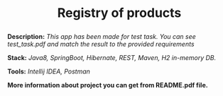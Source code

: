 <h1>
  <p align="center">Registry of products</p>
</h1>


<b>Description:</b> <em>This app has been made for test task. You can see test_task.pdf and match the result to the provided requirements</em>

<b>Stack:</b> <em>Java8, SpringBoot, Hibernate, REST, Maven, H2 in-memory DB. </em>

<b>Tools:</b> <em>Intellij IDEA, Postman</em>

<b>More information about project you can get from README.pdf file.</b>

